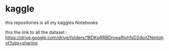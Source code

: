 # kaggle
this repositories is all my kaggles Notebooks

this the link to all the dataset : 
https://drive.google.com/drive/folders/1BDKpRRBDroeaRlxhfsD2dpiIZNmtohvt?usp=sharing
